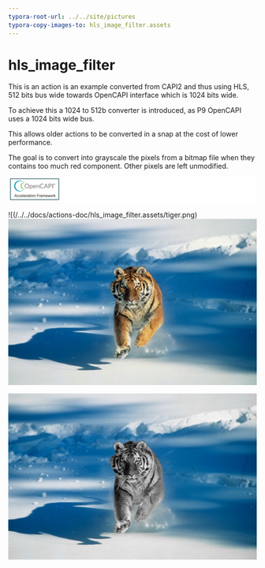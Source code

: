 ```yaml
---
typora-root-url: ../../site/pictures
typora-copy-images-to: hls_image_filter.assets
---
```


# hls_image_filter
This is an action is an example converted from CAPI2 and thus using HLS, 512 bits bus wide towards OpenCAPI interface which is 1024 bits wide.

To achieve this a 1024 to 512b converter is introduced, as P9 OpenCAPI uses a 1024 bits wide bus.

This allows older actions to be converted in a snap at the cost of lower performance.

The goal is to convert into grayscale the pixels from a bitmap file when they contains too much red component. Other pixels are left unmodified.

![oc-accel-bar](../pictures/oc-accel-bar.png)

![(/../../docs/actions-doc/hls_image_filter.assets/tiger.png)![tiger](./hls_image_filter.assets/tiger.png)

![](hls_image_filter.assets/tiger_reference.png)